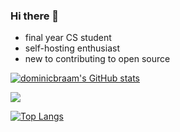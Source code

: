 ### Hi there 👋

<!--
**dominicbraam/dominicbraam** is a ✨ _special_ ✨ repository because its `README.md` (this file) appears on your GitHub profile.

Here are some ideas to get you started:

- 🔭 I’m currently working on ...
- 🌱 I’m currently learning ...
- 👯 I’m looking to collaborate on ...
- 🤔 I’m looking for help with ...
- 💬 Ask me about ...
- 📫 How to reach me: ...
- 😄 Pronouns: ...
- ⚡ Fun fact: ...
-->

- final year CS student
- self-hosting enthusiast
- new to contributing to open source

<p align="center">
  
[![dominicbraam's GitHub stats](https://github-readme-stats.vercel.app/api?username=dominicbraam&theme=onedark&count_private=true)](https://github-readme-stats.vercel.app/api?username=dominicbraam&theme=onedark&count_private=true)
  
<img src="https://github-readme-stats.vercel.app/api?username=dominicbraam&theme=onedark&count_private=true">
  
</p>

<p align="center">
  
[![Top Langs](https://github-readme-stats.vercel.app/api/top-langs/?username=dominicbraam&layout=compact&theme=onedark)](https://github-readme-stats.vercel.app/api/top-langs/?username=dominicbraam&layout=compact&theme=onedark)
  
</p>
